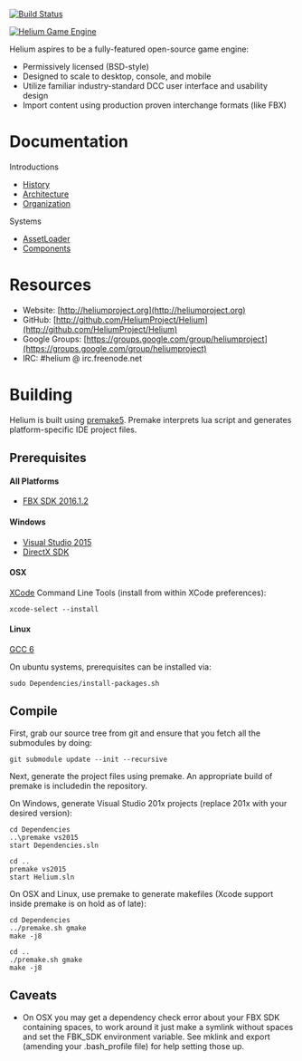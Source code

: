 [![Build Status](https://travis-ci.org/HeliumProject/Helium.svg?branch=master)](https://travis-ci.org/HeliumProject/Helium)

<a href="http://heliumproject.org/">![Helium Game Engine](https://raw.github.com/HeliumProject/Helium/master/Documentation/Helium.png)</a>

Helium aspires to be a fully-featured open-source game engine:
* Permissively licensed (BSD-style)
* Designed to scale to desktop, console, and mobile
* Utilize familiar industry-standard DCC user interface and usability design
* Import content using production proven interchange formats (like FBX)

# Documentation #

Introductions
* [History](Documentation/Intro-History.md)
* [Architecture](Documentation/Intro-Architecture.md)
* [Organization](Documentation/Intro-Organization.md)

Systems
* [AssetLoader](Documentation/System-AssetLoader.md)
* [Components](Documentation/System-Components.md)

# Resources #

* Website: [http://heliumproject.org](http://heliumproject.org)
* GitHub: [http://github.com/HeliumProject/Helium](http://github.com/HeliumProject/Helium)
* Google Groups: [https://groups.google.com/group/heliumproject](https://groups.google.com/group/heliumproject)
* IRC: #helium @ irc.freenode.net

# Building #

Helium is built using [premake5](https://github.com/premake).  Premake interprets lua script and generates platform-specific IDE project files.

## Prerequisites ##

#### All Platforms ####
* [FBX SDK 2016.1.2](http://usa.autodesk.com/adsk/servlet/pc/item?id=24746731&siteID=123112)

#### Windows ####
* [Visual Studio 2015](http://www.visualstudio.com)
* [DirectX SDK](http://www.microsoft.com/en-us/download/details.aspx?id=23549)

#### OSX ####
[XCode](https://developer.apple.com/xcode) Command Line Tools (install from within XCode preferences):

    xcode-select --install

#### Linux ####
[GCC 6](https://gcc.gnu.org/gcc-6/changes.html)

On ubuntu systems, prerequisites can be installed via:

    sudo Dependencies/install-packages.sh

## Compile ##

First, grab our source tree from git and ensure that you fetch all the submodules by doing:

    git submodule update --init --recursive

Next, generate the project files using premake.  An appropriate build of premake is includedin the repository.

On Windows, generate Visual Studio 201x projects (replace 201x with your desired version):

    cd Dependencies
    ..\premake vs2015
    start Dependencies.sln
    
    cd ..
    premake vs2015
    start Helium.sln

On OSX and Linux, use premake to generate makefiles (Xcode support inside premake is on hold as of late):

    cd Dependencies
    ../premake.sh gmake
    make -j8
    
    cd ..
    ./premake.sh gmake
    make -j8

## Caveats ##

* On OSX you may get a dependency check error about your FBX SDK containing spaces, to work around it just make a symlink without spaces and set the FBK_SDK environment variable.  See mklink and export (amending your .bash_profile file) for help setting those up.

